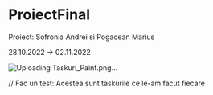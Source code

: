 # ProiectFinal

Proiect: Sofronia Andrei si Pogacean Marius

28.10.2022 -> 02.11.2022

![Uploading Taskuri_Paint.png…]()

// Fac un test: Acestea sunt taskurile ce le-am facut fiecare
